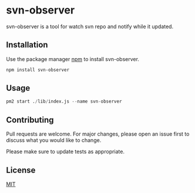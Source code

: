 # svn-observer

svn-observer is a tool for watch svn repo and notify while it updated.

## Installation

Use the package manager [npm](https://www.npmjs.com/) to install svn-observer.

```bash
npm install svn-observer
```

## Usage

```python
pm2 start ./lib/index.js --name svn-observer
```

## Contributing

Pull requests are welcome. For major changes, please open an issue first to discuss what you would like to change.

Please make sure to update tests as appropriate.

## License

[MIT](https://choosealicense.com/licenses/mit/)
